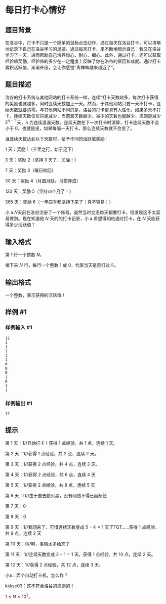 # 每日打卡心情好

## 题目背景

在洛谷中，打卡不只是一个简单的鼠标点击动作，通过每天在洛谷打卡，可以清晰地记录下自己在洛谷学习的足迹。通过每天打卡，来不断地暗示自己：我又在洛谷学习了一天，进而帮助自己培养恒心、耐心、细心。此外，通过打卡，还可以获取经验值奖励，经验值的多少在一定程度上反映了你在洛谷的资历和成就。通过打卡累积活跃值，渐渐升级，会让你感觉“离神犇越来越近了”。

## 题目描述

洛谷的打卡系统与其他网站的打卡系统一样，连续”打卡天数越多，每次打卡获得的奖励也就越多，同时连续天数加上一天。然而，于其他网站只要一天不打卡，连续天数就要清零。与其他网站不同的是，洛谷的打卡更具有人性化，如果多天不打卡，连续天数仅仅只是减少，当遗漏天数越少，减少的天数也就越少。规则是减少 $2^{n-1}$ 天，$n$ 为连续遗漏天数。连续天数在下一次打卡时清算，打卡连续天数不会小于 $0$。也就是说，如果每隔一天打卡，那么连续天数就不会变了。

当连续天数达到以下天数时，给予不同的活跃值奖励：

$1$ 天：奖励 $1$（千里之行，始于足下）

$3$ 天：奖励 $2$（坚持 $3$ 天了，加油！）

$7$ 天：奖励 $3$（曜日轮回）

$30$ 天：奖励 $4$（月圆月缺，习惯养成）

$120$ 天：奖励 $5$（坚持四个月了！）

$365$ 天：奖励 $6$（一年四季都坚持下来了！真不容易！）

小 a $N$天前在洛谷注册了一个账号，虽然当时立志每天都要打卡，但发现这不太容易做到。现在知道他 $N$ 天的的打卡记录，小 a 希望得知他通过打卡，在 $N$ 天能获得多少活跃值？

## 输入格式

第 $1$ 行一个整数 $N$。

接下来 $N$ 行，每行一个整数 $1$ 或 $0$，代表当天是否打过卡。

## 输出格式

一个整数，表示获得的活跃值！

## 样例 #1

### 样例输入 #1

```
12
1
1
1
1
1
0
0
0
1
0
1
1
```

### 样例输出 #1

```
12
```

## 提示

第 $1$ 天：$1$//开始打卡！获得 $1$ 点经验，共 $1$ 点，连续 $1$ 天。

第 $2$ 天：$1$//获得 $1$ 点经验，共 $2$ 点，连续 $2$ 天。

第 $3$ 天：$1$//获得 $2$ 点经验，共 $4$ 点，连续 $3$ 天。

第 $4$ 天：$1$//获得 $2$ 点经验，共 $6$ 点，连续 $4$ 天

第 $5$ 天：$1$//获得 $2$ 点经验，共 $8$ 点，连续 $5$ 天

第 $6$ 天：$0$//由于要去趟火星，没有网络不得已而断签

第 $7$ 天：$0$

第 $8$ 天：$0$

第 $9$ 天：$1$//我回来了，可惜连续天数变成 $5-4=1$ 天了TQT……获得 $1$ 点经验，共 $9$ 点，连续 $2$ 天

第 $10$ 天：$0$//啊，事情太多给忘了

第 $11$ 天：$1$//连续天数变成 $2-1=1$ 天。获得 $1$ 点经验，共 $10$ 点，连续 $2$ 天。

第 $12$ 天：$1$//获得 $2$ 点经验，共 $12$ 点，连续 $3$ 天。

小a：弄个自动打卡机，怎么样？

kkksc03：这不符合洛谷的规则的！

$1\leq N\leq 10^3$。